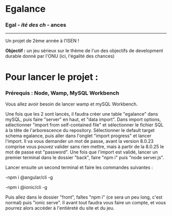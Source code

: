 # Egalance

### Egal - *ité des ch* - ances

***
Un projet de 2ème année à l'ISEN !

**Objectif :** un jeu sérieux sur le thème de l'un des objectifs 
de development durable donné par l'ONU (ici, l'égalité des chances)

# Pour lancer le projet :

### Prérequis : Node, Wamp, MySQL Workbench

Vous allez avoir besoin de lancer wamp et mySQL Workbench.

Une fois que les 2 sont lancés, il faudra créer une table "egalance" dans mySQL, puis faire "server" en haut, et "data import".
Dans import options, sélectionner "import from self-contained file" et sélectionner le fichier SQL à la tête de l'arborescence du repository.
Sélectionner le default target schema egalance, puis aller dans l'onglet "import progress" et lancer l'import.
Il va vous demander un mot de passe, avant la version 8.0.23 comprise vous pouvez valider sans rien mettre, mais à partir de la 8.0.25 le mot de passe est "password".
Une fois que l'import est validé, lancer un premier terminal dans le dossier "back", faire "npm i" puis "node server.js".

Lancer ensuite un second terminal et faire les commandes suivantes :

-npm i @angular/cli -g

-npm i @ionic/cli -g

Puis allez dans le dossier "front", faîtes "npm i" (ce sera un peu long, c'est normal) puis "ionic serve".
Il avant tout faudra vous faire un compte, et vous pourrez alors accéder à l'entièreté du site et du jeu.